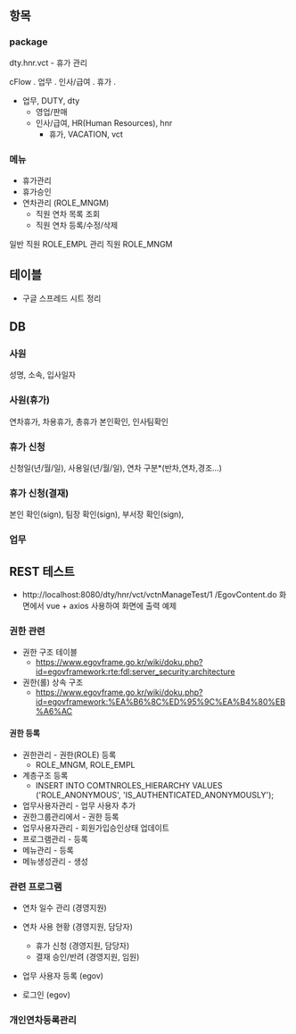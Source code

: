 
## 항목


### package
dty.hnr.vct - 휴가 관리


cFlow . 업무 . 인사/급여 . 휴가 . 

- 업무, DUTY, dty
  - 영업/판매
  - 인사/급여, HR(Human Resources), hnr
    - 휴가, VACATION, vct

### 메뉴
- 휴가관리
- 휴가승인
- 연차관리 (ROLE_MNGM)
  - 직원 연차 목록 조회
  - 직원 연차 등록/수정/삭제




일반 직원   ROLE_EMPL
관리 직원   ROLE_MNGM



## 테이블
- 구글 스프레드 시트 정리


## DB
### 사원 
성명, 소속, 입사일자

### 사원(휴가)
연차휴가, 차용휴가, 총휴가
본인확인, 인사팀확인

### 휴가 신청
신청일(년/월/일), 사용일(년/월/일), 연차 구분*(반차,연차,경조...)

### 휴가 신청(결재)
본인 확인(sign), 팀장 확인(sign), 부서장 확인(sign),


### 업무


## REST 테스트
- http://localhost:8080/dty/hnr/vct/vctnManageTest/1
/EgovContent.do 화면에서 vue + axios 사용하여 화면에 출력 예제
 




### 권한 관련 
- 권한 구조 테이블
  - https://www.egovframe.go.kr/wiki/doku.php?id=egovframework:rte:fdl:server_security:architecture
- 권한(롤) 상속 구조
  - https://www.egovframe.go.kr/wiki/doku.php?id=egovframework:%EA%B6%8C%ED%95%9C%EA%B4%80%EB%A6%AC
#### 권한 등록
- 권한관리 - 권한(ROLE) 등록
  - ROLE_MNGM, ROLE_EMPL
- 계층구조 등록
  - INSERT INTO COMTNROLES_HIERARCHY VALUES ('ROLE_ANONYMOUS', 'IS_AUTHENTICATED_ANONYMOUSLY');
- 업무사용자관리 - 업무 사용자 추가
- 권한그룹관리에서 - 권한 등록
- 업무사용자관리 - 회원가입승인상태 업데이트
- 프로그램관리 - 등록
- 메뉴관리 - 등록
- 메뉴생성관리 - 생성


### 관련 프로그램 
- 연차 일수 관리 (경영지원) 
- 연차 사용 현황 (경영지원, 담당자)
  - 휴가 신청 (경영지원, 담당자)
  - 결재 승인/반려 (경영지원, 임원)

- 업무 사용자 등록 (egov)
- 로그인 (egov)


### 개인연차등록관리




